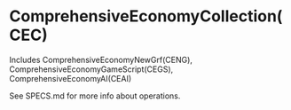 # ComprehensiveEconomyCollection(CEC)

Includes  ComprehensiveEconomyNewGrf(CENG),
          ComprehensiveEconomyGameScript(CEGS),
          ComprehensiveEconomyAI(CEAI)
          
See SPECS.md for more info about operations.
